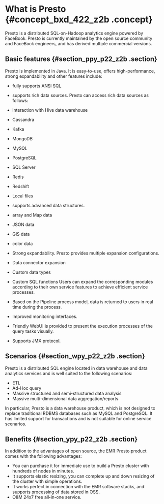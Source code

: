 # What is Presto {#concept_bxd_422_z2b .concept}

Presto is a distributed SQL-on-Hadoop analytics engine powered by FaceBook. Presto is currently maintained by the open source community and FaceBook engineers, and has derived multiple commercial versions.

## Basic features {#section_ppy_p22_z2b .section}

Presto is implemented in Java. It is easy-to-use, offers high-performance, strong expandability and other features include:

-   fully supports ANSI SQL
-   supports rich data sources. Presto can access rich data sources as follows:

-   interaction with Hive data warehouse
-   Cassandra
-   Kafka
-   MongoDB
-   MySQL
-   PostgreSQL
-   SQL Server
-   Redis
-   Redshift
-   Local files
-   supports advanced data structures.

-   array and Map data
-   JSON data
-   GIS data
-   color data
-   Strong expandability. Presto provides multiple expansion configurations.

-   Data connector expansion
-   Custom data types
-   Custom SQL functions
    Users can expand the corresponding modules according to their own service features to achieve efficient service processes.

-   Based on the Pipeline process model, data is returned to users in real time during the process.

-   Improved monitoring interfaces.

-   Friendly WebUI is provided to present the execution processes of the query tasks visually.
-   Supports JMX protocol.

## Scenarios {#section_wpy_p22_z2b .section}

Presto is a distributed SQL engine located in data warehouse and data analytics services and is well suited to the following scenarios:

-   ETL
-   Ad-Hoc query
-   Massive structured and semi-structured data analysis
-   Massive multi-dimensional data aggregation/reports

In particular, Presto is a data warehouse product, which is not designed to replace traditional RDBMS databases such as MySQL and PostgreSQL. It has limited support for transactions and is not suitable for online service scenarios.

## Benefits {#section_ypy_p22_z2b .section}

In addition to the advantages of open source, the EMR Presto product comes with the following advantages:

-   You can purchase it for immediate use to build a Presto cluster with hundreds of nodes in minutes.
-   It supports elastic resizing, you can complete up and down resizing of the cluster with simple operations.
-   It works perfect in connection with the EMR software stacks, and supports processing of data stored in OSS.
-   O&M 24x7 free all-in-one service.

